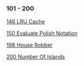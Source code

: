 ### 101 - 200
[146 LRU Cache](https://github.com/srdczk/leetcode/tree/master/src/a0101_0200/A0146.java)

[150 Evaluate Polish Notation](https://github.com/srdczk/leetcode/tree/master/src/a0101_0200/A0150.java)

[198 House Robber](https://github.com/srdczk/leetcode/tree/master/src/a0101_0200/A0198.java)

[200 Number Of Islands](https://github.com/srdczk/leetcode/tree/master/src/a0101_0200/A0200.java)